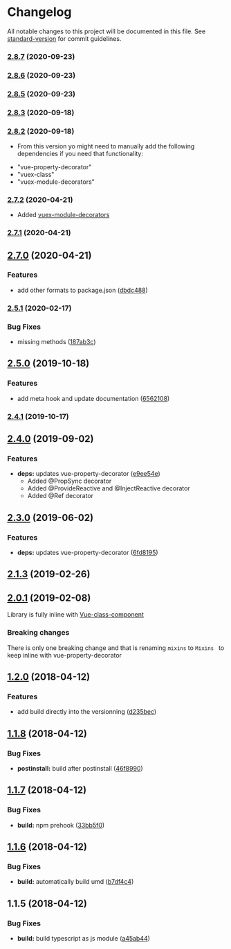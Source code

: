 # Changelog

All notable changes to this project will be documented in this file. See [standard-version](https://github.com/conventional-changelog/standard-version) for commit guidelines.

### [2.8.7](https://github.com/nuxt-community/nuxt-property-decorator/compare/v2.8.6...v2.8.7) (2020-09-23)

### [2.8.6](https://github.com/nuxt-community/nuxt-property-decorator/compare/v2.8.5...v2.8.6) (2020-09-23)

### [2.8.5](https://github.com/nuxt-community/nuxt-property-decorator/compare/v2.8.3...v2.8.5) (2020-09-23)

### [2.8.3](https://github.com/nuxt-community/nuxt-property-decorator/compare/v2.8.2...v2.8.3) (2020-09-18)

### [2.8.2](https://github.com/nuxt-community/nuxt-property-decorator/compare/v2.7.2...v2.8.2) (2020-09-18)

* From this version yo might need to manually  add the following dependencies if you need that functionality:

- "vue-property-decorator"
- "vuex-class"
- "vuex-module-decorators"

### [2.7.2](https://github.com/nuxt-community/nuxt-property-decorator/compare/v2.7.1...v2.7.2) (2020-04-21)

* Added [vuex-module-decorators](https://github.com/championswimmer/vuex-module-decorators)

### [2.7.1](https://github.com/nuxt-community/nuxt-property-decorator/compare/v2.7.0...v2.7.1) (2020-04-21)

## [2.7.0](https://github.com/nuxt-community/nuxt-property-decorator/compare/v2.5.1...v2.7.0) (2020-04-21)


### Features

* add other formats to package.json ([dbdc488](https://github.com/nuxt-community/nuxt-property-decorator/commit/dbdc4888fd1780f632f58913cb9fc6a962fa40a3))

### [2.5.1](https://github.com/nuxt-community/nuxt-property-decorator/compare/v2.5.0...v2.5.1) (2020-02-17)


### Bug Fixes

* missing methods ([187ab3c](https://github.com/nuxt-community/nuxt-property-decorator/commit/187ab3cd0de8ea9fe579721bf6dff9b719ef3247))

## [2.5.0](https://github.com/nuxt-community/nuxt-property-decorator/compare/v2.4.1...v2.5.0) (2019-10-18)


### Features

* add meta hook and update documentation ([6562108](https://github.com/nuxt-community/nuxt-property-decorator/commit/6562108))



### [2.4.1](https://github.com/nuxt-community/nuxt-property-decorator/compare/v2.4.0...v2.4.1) (2019-10-17)



## [2.4.0](https://github.com/nuxt-community/nuxt-property-decorator/compare/v2.3.0...v2.4.0) (2019-09-02)


### Features

* **deps:** updates vue-property-decorator ([e9ee54e](https://github.com/nuxt-community/nuxt-property-decorator/commit/e9ee54e))
  * Added @PropSync decorator
  * Added @ProvideReactive and @InjectReactive decorator
  * Added @Ref decorator



## [2.3.0](https://github.com/nuxt-community/nuxt-property-decorator/compare/v2.1.3...v2.3.0) (2019-06-02)


### Features

* **deps:** updates vue-property-decorator ([6fd8195](https://github.com/nuxt-community/nuxt-property-decorator/commit/6fd8195))



## [2.1.3](https://github.com/nuxt-community/nuxt-property-decorator/compare/v2.1.2...v2.1.3) (2019-02-26)



<a name="2.0.1"></a>
## [2.0.1](https://github.com/nuxt-community/nuxt-property-decorator/compare/v1.3.1...v2.0.1) (2019-02-08)
Library is fully inline with [Vue-class-component](https://github.com/vuejs/vue-class-component)

### Breaking changes
There is only one breaking change and that is renaming `mixins` to `Mixins ` to keep inline with vue-property-decorator

<a name="1.2.0"></a>
## [1.2.0](https://github.com/nuxt-community/nuxt-property-decorator/compare/v1.1.8...v1.2.0) (2018-04-12)


### Features

* add build directly into the versionning ([d235bec](https://github.com/nuxt-community/nuxt-property-decorator/commit/d235bec))



<a name="1.1.8"></a>
## [1.1.8](https://github.com/nuxt-community/nuxt-property-decorator/compare/v1.1.7...v1.1.8) (2018-04-12)


### Bug Fixes

* **postinstall:** build after postinstall ([46f8990](https://github.com/nuxt-community/nuxt-property-decorator/commit/46f8990))



<a name="1.1.7"></a>
## [1.1.7](https://github.com/nuxt-community/nuxt-property-decorator/compare/v1.1.6...v1.1.7) (2018-04-12)


### Bug Fixes

* **build:** npm prehook ([33bb5f0](https://github.com/nuxt-community/nuxt-property-decorator/commit/33bb5f0))



<a name="1.1.6"></a>
## [1.1.6](https://github.com/nuxt-community/nuxt-property-decorator/compare/v1.1.5...v1.1.6) (2018-04-12)


### Bug Fixes

* **build:** automatically build umd ([b7df4c4](https://github.com/nuxt-community/nuxt-property-decorator/commit/b7df4c4))



<a name="1.1.5"></a>
## 1.1.5 (2018-04-12)


### Bug Fixes

* **build:** build typescript as js module ([a45ab44](https://github.com/nuxt-community/nuxt-property-decorator/commit/a45ab44))
